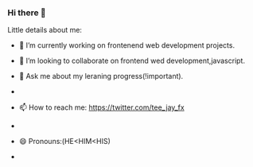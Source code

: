 ### Hi there 👋

Little details about me:

- 🔭 I’m currently working on frontenend web development projects.

- 👯 I’m looking to collaborate on frontend wed development,javascript.

- 💬 Ask me about my leraning progress(!important).
- 
- 📫 How to reach me: https://twitter.com/tee_jay_fx
- 
- 😄 Pronouns:(HE<HIM<HIS)
- 


